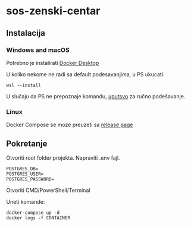 # sos-zenski-centar

## Instalacija
### Windows and macOS
Potrebno je instalirati
[Docker Desktop](https://www.docker.com/products/docker-desktop)

U koliko nekome ne radi sa default podesavanjima, u PS ukucati:
```buildoutcfg
wsl --install
```

U slučaju da PS ne prepoznaje komandu, 
[uputsvo](https://docs.microsoft.com/en-us/windows/wsl/install-manual#step-4---download-the-linux-kernel-update-package)
za ručno podešavanje.
### Linux
Docker Compose se moze preuzeti sa
[release page](https://github.com/docker/compose/releases)

## Pokretanje

Otvoriti root folder projekta.
Napraviti .env fajl. 
```
POSTGRES_DB=
POSTGRES_USER=
POSTGRES_PASSWORD=
```

Otvoriti CMD/PowerShell/Terminal

Uneti komande:
```
docker-compose up -d
docker logs -f CONTAINER
```